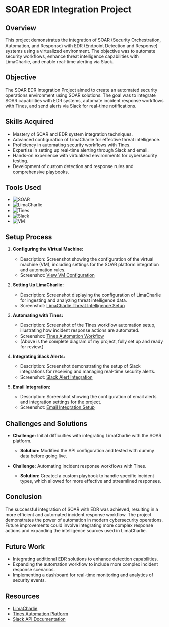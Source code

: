 # SOAR EDR Integration Project

## Overview
This project demonstrates the integration of SOAR (Security Orchestration, Automation, and Response) with EDR (Endpoint Detection and Response) systems using a virtualized environment. The objective was to automate security workflows, enhance threat intelligence capabilities with LimaCharlie, and enable real-time alerting via Slack.

## Objective
The SOAR EDR Integration Project aimed to create an automated security operations environment using SOAR solutions. The goal was to integrate SOAR capabilities with EDR systems, automate incident response workflows with Tines, and send alerts via Slack for real-time notifications.

## Skills Acquired
- Mastery of SOAR and EDR system integration techniques.
- Advanced configuration of LimaCharlie for effective threat intelligence.
- Proficiency in automating security workflows with Tines.
- Expertise in setting up real-time alerting through Slack and email.
- Hands-on experience with virtualized environments for cybersecurity testing.
- Development of custom detection and response rules and comprehensive playbooks.

## Tools Used
- ![SOAR](https://img.shields.io/badge/SOAR-Platform-2D3E50)  
- ![LimaCharlie](https://img.shields.io/badge/LimaCharlie-Threat%20Intelligence-00A99D) 
- ![Tines](https://img.shields.io/badge/Tines-Automation%20Workflow-FF6B00) 
- ![Slack](https://img.shields.io/badge/Slack-Alert%20Notifications-4A154B) 
- ![VM](https://img.shields.io/badge/VM-Virtualization%20Environment-6C757D) 

## Setup Process

1. **Configuring the Virtual Machine:**
   - Description: Screenshot showing the configuration of the virtual machine (VM), including settings for the SOAR platform integration and automation rules.
   - Screenshot: [View VM Configuration](https://imgur.com/a/sUy9vhL)

2. **Setting Up LimaCharlie:**
   - Description: Screenshot displaying the configuration of LimaCharlie for ingesting and analyzing threat intelligence data.
   - Screenshot: [LimaCharlie Threat Intelligence Setup](https://imgur.com/a/ccaudHA)

3. **Automating with Tines:**
   - Description: Screenshot of the Tines workflow automation setup, illustrating how incident response actions are automated.
   - Screenshot: [Tines Automation Workflow](https://imgur.com/a/YscwFNO)
   - (Above is the complete diagram of my project, fully set up and ready for review.)

4. **Integrating Slack Alerts:**
   - Description: Screenshot demonstrating the setup of Slack integrations for receiving and managing real-time security alerts.
   - Screenshot: [Slack Alert Integration](https://imgur.com/a/MZqxfAu)

5. **Email Integration:**
   - Description: Screenshot showing the configuration of email alerts and integration settings for the project.
   - Screenshot: [Email Integration Setup](https://imgur.com/a/kFYDYhe)

## Challenges and Solutions
- **Challenge:** Initial difficulties with integrating LimaCharlie with the SOAR platform.
  - **Solution:** Modified the API configuration and tested with dummy data before going live.

- **Challenge:** Automating incident response workflows with Tines.
  - **Solution:** Created a custom playbook to handle specific incident types, which allowed for more effective and streamlined responses.

## Conclusion
The successful integration of SOAR with EDR was achieved, resulting in a more efficient and automated incident response workflow. The project demonstrates the power of automation in modern cybersecurity operations. Future improvements could involve integrating more complex response actions and expanding the intelligence sources used in LimaCharlie.

## Future Work
- Integrating additional EDR solutions to enhance detection capabilities.
- Expanding the automation workflow to include more complex incident response scenarios.
- Implementing a dashboard for real-time monitoring and analytics of security events.

## Resources
- [LimaCharlie ](https://limacharlie.io/)
- [Tines Automation Platform](https://tines.io)
- [Slack API Documentation](https://api.slack.com/)



